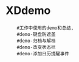 # XDdemo
        #工作中使用的demo和总结,
        #demo-键盘防遮盖
        #demo-归档与解档
        #demo-改变状态栏
        #demo-添加日历提醒事件
